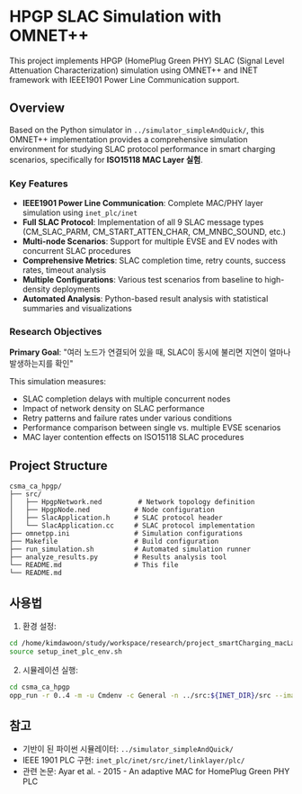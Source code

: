 # HPGP SLAC Simulation with OMNET++

This project implements HPGP (HomePlug Green PHY) SLAC (Signal Level Attenuation Characterization) simulation using OMNET++ and INET framework with IEEE1901 Power Line Communication support.

## Overview

Based on the Python simulator in `../simulator_simpleAndQuick/`, this OMNET++ implementation provides a comprehensive simulation environment for studying SLAC protocol performance in smart charging scenarios, specifically for **ISO15118 MAC Layer 실험**.

### Key Features

- **IEEE1901 Power Line Communication**: Complete MAC/PHY layer simulation using `inet_plc/inet`
- **Full SLAC Protocol**: Implementation of all 9 SLAC message types (CM_SLAC_PARM, CM_START_ATTEN_CHAR, CM_MNBC_SOUND, etc.)
- **Multi-node Scenarios**: Support for multiple EVSE and EV nodes with concurrent SLAC procedures
- **Comprehensive Metrics**: SLAC completion time, retry counts, success rates, timeout analysis
- **Multiple Configurations**: Various test scenarios from baseline to high-density deployments
- **Automated Analysis**: Python-based result analysis with statistical summaries and visualizations

### Research Objectives

**Primary Goal**: "여러 노드가 연결되어 있을 때, SLAC이 동시에 불리면 지연이 얼마나 발생하는지를 확인"

This simulation measures:
- SLAC completion delays with multiple concurrent nodes
- Impact of network density on SLAC performance  
- Retry patterns and failure rates under various conditions
- Performance comparison between single vs. multiple EVSE scenarios
- MAC layer contention effects on ISO15118 SLAC procedures

## Project Structure

```
csma_ca_hpgp/
├── src/
│   ├── HpgpNetwork.ned         # Network topology definition
│   ├── HpgpNode.ned           # Node configuration  
│   ├── SlacApplication.h      # SLAC protocol header
│   └── SlacApplication.cc     # SLAC protocol implementation
├── omnetpp.ini                # Simulation configurations
├── Makefile                   # Build configuration
├── run_simulation.sh          # Automated simulation runner
├── analyze_results.py         # Results analysis tool
└── README.md                  # This file
└── README.md
```

## 사용법

1. 환경 설정:
```bash
cd /home/kimdawoon/study/workspace/research/project_smartCharging_macLayer_improvement
source setup_inet_plc_env.sh
```

2. 시뮬레이션 실행:
```bash
cd csma_ca_hpgp
opp_run -r 0..4 -m -u Cmdenv -c General -n ../src:${INET_DIR}/src --image-path=${INET_DIR}/images -l ${INET_DIR}/out/clang-release/src/libINET.so ini/omnetpp.ini
```

## 참고

- 기반이 된 파이썬 시뮬레이터: `../simulator_simpleAndQuick/`
- IEEE 1901 PLC 구현: `inet_plc/inet/src/inet/linklayer/plc/`
- 관련 논문: Ayar et al. - 2015 - An adaptive MAC for HomePlug Green PHY PLC
